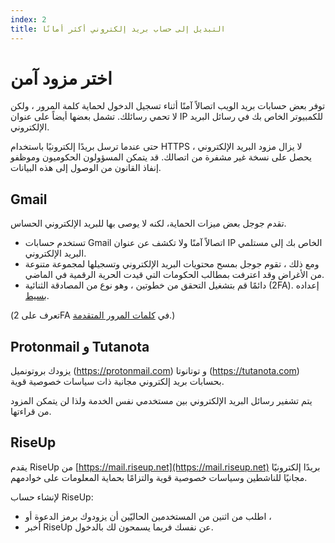 ```yaml
---
index: 2
title: التبديل إلى حساب بريد إلكتروني أكثر أمانًا
---
```

# اختر مزود آمن

توفر بعض حسابات بريد الويب اتصالاً آمنًا أثناء تسجيل الدخول لحماية كلمة المرور ، ولكن لا تحمي رسائلك. تشمل بعضها أيضاً على عنوان IP للكمبيوتر الخاص بك في رسائل البريد الإلكتروني.

حتى عندما ترسل بريدًا إلكترونيًا باستخدام HTTPS ، لا يزال مزود البريد الإلكتروني يحصل على نسخة غير مشفرة من اتصالك. قد يتمكن المسؤولون الحكوميون وموظفو إنفاذ القانون من الوصول إلى هذه البيانات.

## Gmail

تقدم جوجل بعض ميزات الحماية، لكنه لا يوصى بها للبريد الإلكتروني الحساس.

*   تستخدم حسابات Gmail اتصالاً آمنًا ولا تكشف عن عنوان IP الخاص بك إلى مستلمي البريد الإلكتروني.
*   ومع ذلك ، تقوم جوجل بمسح محتويات البريد الإلكتروني وتسجيلها لمجموعة متنوعة من الأغراض وقد اعترفت بمطالب الحكومات التي قيدت الحرية الرقمية في الماضي.
*   دائمًا قم بتشغيل التحقق من خطوتين ، وهو نوع من المصادقة الثنائية (2FA). إعداده [بسيط](https://support.google.com/accounts/answer/185839?hl=en).

(تعرف على 2FA في
[كلمات المرور المتقدمة](umbrella://information/passwords/advanced).) 

## Protonmail و Tutanota

يزودك بروتونميل (https://protonmail.com) و توتانوتا (https://tutanota.com) بحسابات بريد إلكتروني مجانية ذات سياسات خصوصية قوية.

يتم تشفير رسائل البريد الإلكتروني بين مستخدمي نفس الخدمة ولذا لن يتمكن المزود من قراءتها.

## RiseUp

يقدم RiseUp من  [https://mail.riseup.net](https://mail.riseup.net) بريدًا إلكترونيًا مجانيًا للناشطين وسياسات خصوصية قوية والتزامًا بحماية المعلومات على خوادمهم.

لإنشاء حساب RiseUp:

*   اطلب من اثنين من المستخدمين الحاليّين أن يزودوك برمز الدعوة أو ،
*   أخبر RiseUp عن نفسك فربما يسمحون لك بالدخول.